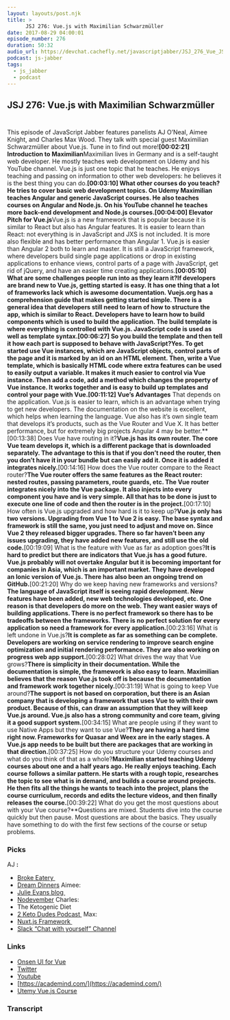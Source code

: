 ```yaml
---
layout: layouts/post.njk
title: >
      JSJ 276: Vue.js with Maximilian Schwarzmüller
date: 2017-08-29 04:00:01
episode_number: 276
duration: 50:32
audio_url: https://devchat.cachefly.net/javascriptjabber/JSJ_276_Vue_JS_with_Maximilian_S.mp3
podcast: js-jabber
tags: 
  - js_jabber
  - podcast
---
```


## **JSJ 276: Vue.js with Maximilian Schwarzmüller &nbsp;&nbsp;&nbsp;&nbsp;&nbsp;&nbsp;&nbsp;&nbsp;** 
This episode of JavaScript Jabber features panelists AJ O’Neal, Aimee Knight, and Charles Max Wood. They talk with special guest Maximilian Schwarzmüller about Vue.js. Tune in to find out more!**[00:02:21] Introduction to Maximilian**Maximilian lives in Germany and is a self-taught web developer. He mostly teaches web development on Udemy and his YouTube channel. Vue.js is just one topic that he teaches. He enjoys teaching and passing on information to other web developers: he believes it is the best thing you can do.**[00:03:10] What other courses do you teach?**He tries to cover basic web development topics. On Udemy Maximilian teaches Angular and generic JavaScript courses. He also teaches courses on Angular and Node.js. On his YouTube channel he teaches more back-end development and Node.js courses.**[00:04:00] Elevator Pitch for Vue.js**Vue.js is a new framework that is popular because it is similar to React but also has Angular features. It is easier to learn than React: not everything is in JavaScript and JXS is not included. It is more also flexible and has better performance than Angular 1. Vue.js is easier than Angular 2 both to learn and master. It is still a JavaScript framework, where developers build single page applications or drop in existing applications to enhance views, control parts of a page with JavaScript, get rid of jQuery, and have an easier time creating applications.**[00:05:10] What are some challenges people run into as they learn it?**If developers are brand new to Vue.js, getting started is easy. It has one thing that a lot of frameworks lack which is awesome documentation. Vuejs.org has a comprehension guide that makes getting started simple. There is a general idea that developers still need to learn of how to structure the app, which is similar to React. Developers have to learn how to build components which is used to build the application. The build template is where everything is controlled with Vue.js. JavaScript code is used as well as template syntax.**[00:06:27] So you build the template and then tell it how each part is supposed to behave with JavaScript?**Yes. To get started use Vue instances, which are JavaScript objects, control parts of the page and it is marked by an id on an HTML element. Then, write a Vue template, which is basically HTML code where extra features can be used to easily output a variable. It makes it much easier to control via Vue instance. Then add a code, add a method which changes the property of Vue instance. It works together and is easy to build up templates and control your page with Vue.**[00:11:12] Vue’s Advantages** That depends on the application. Vue.js is easier to learn, which is an advantage when trying to get new developers. The documentation on the website is excellent, which helps when learning the language. Vue also has it’s own single team that develops it’s products, such as the Vue Router and Vue X. It has better performance, but for extremely big projects Angular 4 may be better.**[00:13:38] Does Vue have routing in it?**Vue.js has its own router. The core Vue team develops it, which is a different package that is downloaded separately. The advantage to this is that if you don’t need the router, then you don’t have it in your bundle but can easily add it. Once it is added it integrates nicely.**[00:14:16] How does the Vue router compare to the React router?**The Vue router offers the same features as the React router: nested routes, passing parameters, route guards, etc. The Vue router integrates nicely into the Vue package. It also injects into every component you have and is very simple. All that has to be done is just to execute one line of code and then the router is in the project.**[00:17:10] How often is Vue.js upgraded and how hard is it to keep up?**Vue.js only has two versions. Upgrading from Vue 1 to Vue 2 is easy. The base syntax and framework is still the same, you just need to adjust and move on. Since Vue 2 they released bigger upgrades. There so far haven’t been any issues upgrading, they have added new features, and still use the old code.**[00:19:09] What is the feature with Vue as far as adoption goes?**It is hard to predict but there are indicators that Vue.js has a good future. Vue.js probably will not overtake Angular but it is becoming important for companies in Asia, which is an important market. They have developed an Ionic version of Vue.js. There has also been an ongoing trend on GitHub.**[00:21:20] Why do we keep having new frameworks and versions?**The language of JavaScript itself is seeing rapid development. New features have been added, new web technologies developed, etc. One reason is that developers do more on the web. They want easier ways of building applications. There is no perfect framework so there has to be tradeoffs between the frameworks. There is no perfect solution for every application so need a framework for every application.**[00:23:16] What is left undone in Vue.js?**It is complete as far as something can be complete. Developers are working on service rendering to improve search engine optimization and initial rendering performance. They are also working on progress web app support.**[00:28:02] What drives the way that Vue grows?**There is simplicity in their documentation. While the documentation is simple, the framework is also easy to learn. Maximilian believes that the reason Vue.js took off is because the documentation and framework work together nicely.**[00:31:19] What is going to keep Vue around?**The support is not based on corporation, but there is an Asian company that is developing a framework that uses Vue to with their own product. Because of this, can draw an assumption that they will keep Vue.js around. Vue.js also has a strong community and core team, giving it a good support system.**[00:34:15] What are people using if they want to use Native Apps but they want to use Vue?**They are having a hard time right now. Frameworks for Quasar and Weex are in the early stages. A Vue.js app needs to be built but there are packages that are working in that direction.**[00:37:25] How do you structure your Udemy courses and what do you think of that as a whole?**Maximilian started teaching Udemy courses about one and a half years ago. He really enjoys teaching. Each course follows a similar pattern. He starts with a rough topic, researches the topic to see what is in demand, and builds a course around projects. He then fits all the things he wants to teach into the project, plans the course curriculum, records and edits the lecture videos, and then finally releases the course.**[00:39:22] What do you get the most questions about with your Vue course?**Questions are mixed. Students dive into the course quickly but then pause. Most questions are about the basics. They usually have something to do with the first few sections of the course or setup problems.
### **Picks &nbsp;&nbsp;&nbsp;&nbsp;&nbsp;&nbsp;&nbsp;&nbsp;** 
AJ **:**
- [Broke Eatery&nbsp;](https://brokeeateryprovo.com/)
- [Dream Dinners](https://dreamdinners.com/)
Aimee:
- [Julie Evans blog&nbsp;](https://jvns.ca/blog/2017/08/06/learning-at-work/)
- [Nodevember](http://nodevember.org/)
Charles:
- The Ketogenic Diet
- [2 Keto Dudes Podcast&nbsp;](http://2ketodudes.com/)
Max:
- [Nuxt.js Framework&nbsp;](https://nuxtjs.org)
- [Slack “Chat with yourself” Channel](http://www.slack.com)

### **Links**

- [Onsen UI for Vue](https://onsen.io/vue/)
- [Twitter](https://twitter.com/maxedapps?lang=en)
- [Youtube](https://www.youtube.com/channel/UCSJbGtTlrDami-tDGPUV9-w)
- [https://academind.com/](https://academind.com/)
- [Utemy Vue.js Course](https://www.udemy.com/vuejs-2-the-complete-guide/)


### Transcript


